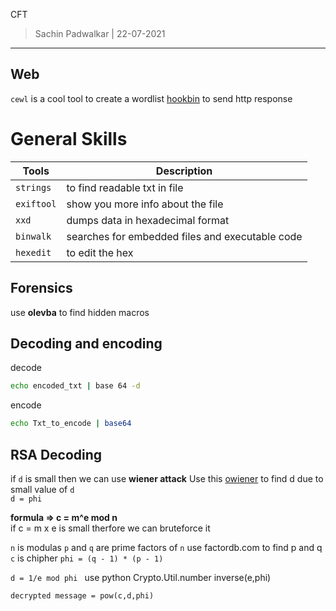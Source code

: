 CFT 
> Sachin Padwalkar | 22-07-2021
------------------------


Web
----
`cewl` is a cool tool to create a wordlist
[hookbin](https://hookbin.com/) to send http response
	



General Skills 
===========
| Tools | Description |
| --- | --- |
| `strings` | to find readable txt in file |
| `exiftool` | show you more info about the file | 
| `xxd` | dumps data in hexadecimal format | 
| `binwalk` | searches for embedded files and executable code | 
| `hexedit` | to edit the hex |

Forensics
-----
use **olevba** to find hidden macros


Decoding and encoding
--------------
decode
```bash
echo encoded_txt | base 64 -d
```
encode 
```bash
echo Txt_to_encode | base64
```

RSA Decoding 
-----

if `d` is small then we can use **wiener attack**
Use this [owiener](https://github.com/orisano/owiener) to find d 
due to small value of `d`  
`d = phi`


**formula => c = m^e mod n**  
if c = m x e is small therfore we can bruteforce it 

`n` is modulas
`p` and `q` are prime factors of `n` 
use factordb.com to find p and q
`c` is chipher 
`phi = (q - 1) * (p - 1)`

`d = 1/e mod phi ` use python Crypto.Util.number inverse(e,phi)

`decrypted message = pow(c,d,phi)`

